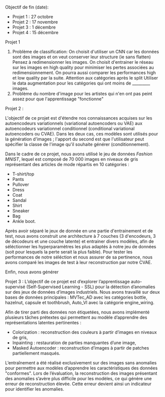 Objectif de fin (date):
- Projet 1 : 27 octobre
- Projet 2 : 17 novembre
- Projet 3 : 1 décembre
- Projet 4 : 15 décembre


Projet 1

1) Problème de classification: On choisit d'utiliser un CNN car les données sont des images et on veut conserver leur structure (ie sans flatten)
   Pensez à redimensionner les images. On choisit d'entrainer le réseau sur les images en high quality pour minimiser les pertes associées au redimensionnement. On pourra aussi comparer les performances high et low quality par la suite.
   Attention aux catégories après le split
   Utiliser le data augmentation pour les catégories qui ont moins de _________ images.
3) Problème du nombre d'image pour les artistes qui n'en ont pas peint assez pour que l'apprentissage "fonctionne"

Projet 2 : 

L'objectif de ce projet est d'étendre nos connaissances acquises sur les autoencodeurs variationnels (variational autoencoders ou VAE) aux autoencodeurs variationnel conditionnel (conditional variational autoencoders ou CVAE). Dans les deux cas, ces modèles sont utilisés pour la génération d'images ; l'apport du second est que l'utilisateur peut spécifier la classe de l'image qu'il souhaite générer (conditionnement). 

Dans le cadre de ce projet, nous avons utilisé le jeu de données *Fashion MNIST*, lequel est composé de 70 000 images en niveaux de gris représentant des articles de mode répartis en 10 catégories : 
- T-shirt/top
- Pants
- Pullover
- Dress
- Coat
- Sandal
- Shirt
- Sneaker
- Bag
- Ankle boot.

Après avoir séparé le jeux de donnée en une partie d'entrainement et de test, nous avons construit une architecture à 7 couches (3 d'encodeurs, 3 de décodeurs et une couche latente) et entrainer divers modèles, afin de séléctionner les hyperparamètres les plus adaptés à notre jeu de données (soit pour lesquels la perte serait la plus faible). Pour tester les performances de notre séléction et nous assurer de sa pertinence, nous avons comparé les images de test à leur reconstruction par notre CVAE.

Enfin, nous avons générer 


Projet 3 : 
L’objectif de ce projet est d’explorer l’apprentissage auto-supervisé (Self-Supervised Learning - SSL) pour la détection d’anomalies sur des jeux de données d’images industriels. Nous avons travaillé sur deux bases de données principales : MVTec_AD avec les catégories bottle, hazelnut, capsule et toothbrush, Auto_VI avec la catégorie engine_wiring.

Afin de tirer parti des données non étiquetées, nous avons implémenté plusieurs tâches prétextes qui permettent au modèle d’apprendre des représentations latentes pertinentes :
- Colorization : reconstruction des couleurs à partir d’images en niveaux de gris,
- Inpainting : restauration de parties manquantes d’une image,
- Masked Autoencoder : reconstruction d’images à partir de patches partiellement masqués.

L’entraînement a été réalisé exclusivement sur des images sans anomalies pour permettre aux modèles d’apprendre les caractéristiques des données "conformes". Lors de l’évaluation, la reconstruction des images présentant des anomalies s’avère plus difficile pour les modèles, ce qui génère une erreur de reconstruction élevée. Cette erreur devient ainsi un indicateur pour identifier les anomalies.


   
